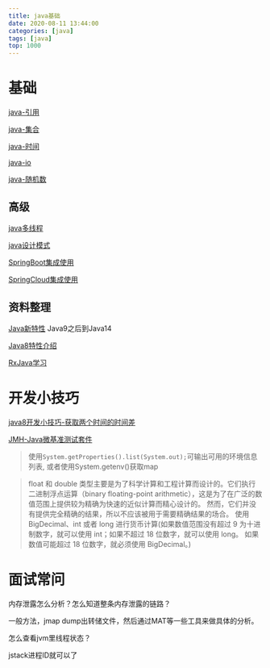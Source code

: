 ```yaml
---
title: java基础
date: 2020-08-11 13:44:00
categories: [java]
tags: [java]
top: 1000
---
```


# 基础

[java-引用](/2020/11/30/java-引用)

[java-集合](/2020/10/14/java-集合)

[java-时间](/2020/10/22/java-时间)

[java-io](/2020/10/22/java-io)

[java-随机数](/2020/07/13/java随机数)

## 高级

[java多线程](/2020/08/01/java多线程)

[java设计模式](/2020/08/11/java设计模式)

[SpringBoot集成使用](/2020/10/09/SpringBoot集成使用)

[SpringCloud集成使用](/2021/03/19/SpringCloud集成使用)

## 资料整理

[Java新特性](https://jonesun.gitee.io/java-new-features/) Java9之后到Java14

[Java8特性介绍](https://jonesun.gitee.io/java8-learning/) 

[RxJava学习](https://jonesun.gitee.io/rxjava_learning/) 

 <!-- more -->

# 开发小技巧

[java8开发小技巧-获取两个时间的时间差](/2020/08/12/java8开发小技巧-获取两个时间的时间差)

[JMH-Java微基准测试套件](/2020/07/20/JMH-Java微基准测试套件)


> 使用```System.getProperties().list(System.out);```可输出可用的环境信息列表, 或者使用System.getenv()获取map


> float 和 double 类型主要是为了科学计算和工程计算而设计的。它们执行二进制浮点运算（binary floating-point arithmetic），这是为了在广泛的数值范围上提供较为精确为快速的近似计算而精心设计的。
然而，它们并没有提供完全精确的结果，所以不应该被用于需要精确结果的场合。
使用 BigDecimal、int 或者 long 进行货币计算(如果数值范围没有超过 9 为十进制数字，就可以使用 int；如果不超过 18 位数字，就可以使用 long。
如果数值可能超过 18 位数字，就必须使用 BigDecimal。)

# 面试常问

内存泄露怎么分析？怎么知道整条内存泄露的链路？

一般方法，jmap dump出转储文件，然后通过MAT等一些工具来做具体的分析。

怎么查看jvm里线程状态？

jstack进程ID就可以了
